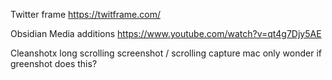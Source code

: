 Twitter frame
https://twitframe.com/

Obsidian Media additions 
https://www.youtube.com/watch?v=qt4g7Djy5AE

Cleanshotx long scrolling screenshot / scrolling capture
mac only wonder if greenshot does this?



